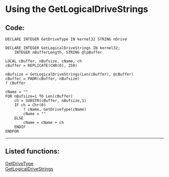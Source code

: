 <link rel="stylesheet" type="text/css" href="../css/win32api.css">  
<link rel="stylesheet" href="https://cdnjs.cloudflare.com/ajax/libs/font-awesome/4.7.0/css/font-awesome.min.css">

# Using the GetLogicalDriveStrings

## Code:
```foxpro  
DECLARE INTEGER GetDriveType IN kernel32 STRING nDrive

DECLARE INTEGER GetLogicalDriveStrings IN kernel32;
	INTEGER nBufferLength, STRING @lpBuffer

LOCAL cBuffer, nBufsize, cName, ch
cBuffer = REPLICATE(CHR(0), 250)
	
nBufsize = GetLogicalDriveStrings(Len(cBuffer), @cBuffer)
cBuffer = PADR(cBuffer, nBufsize)
? cBuffer
	
cName = ""
FOR nBufsize=1 TO Len(cBuffer)
	ch = SUBSTR(cBuffer, nBufsize,1)
	IF ch = Chr(0)
		? cName, GetDriveType(cName)
		cName = ""
	ELSE
		cName = cName + ch
	ENDIF
ENDFOR  
```  
***  


## Listed functions:
[GetDriveType](../libraries/kernel32/GetDriveType.md)  
[GetLogicalDriveStrings](../libraries/kernel32/GetLogicalDriveStrings.md)  

